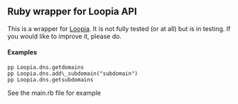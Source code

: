 ## Ruby wrapper for Loopia API
This is a wrapper for [Loopia](https://www.loopia.se/api/). It is not fully tested (or at all)
but is in testing. If you would like to improve it, please do.

#### Examples
    pp Loopia.dns.getdomains
    pp Loopia.dns.add\_subdomain("subdomain")
    pp Loopia.dns.getsubdomains

See the main.rb file for example
